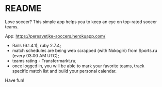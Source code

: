 # README

Love soccer?
This simple app helps you to keep an eye on top-rated soccer teams.

App:
https://peresvetjke-soccers.herokuapp.com/
- Rails (6.1.4.1), ruby 2.7.4;
- match schedules are being web scrapped (with Nokogiri) from Sports.ru (every 03:00 AM UTC);
- teams rating - Transfermarkt.ru;
- once logged in, you will be able to mark your favorite teams, track specific match list and build your personal calendar.

Have fun!
